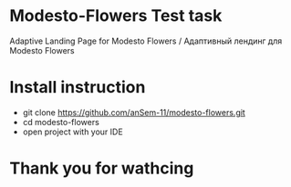 # Modesto-Flowers Test task
Adaptive Landing Page for Modesto Flowers / Адаптивный лендинг для Modesto Flowers

# Install instruction

* git clone https://github.com/anSem-11/modesto-flowers.git
* cd modesto-flowers
* open project with your IDE

# Thank you for wathcing
